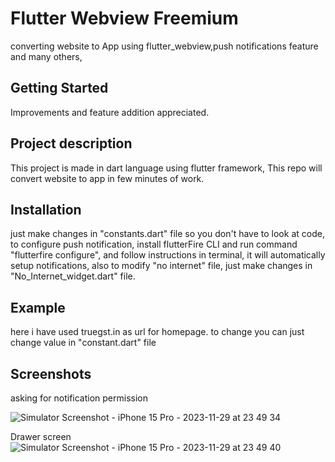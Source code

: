 # Flutter Webview Freemium

converting website to App using flutter_webview,push notifications feature and many others,
## Getting Started
Improvements and feature addition appreciated.

## Project description
This project is made in dart language using flutter framework, This repo will convert website to app in few minutes of work.

## Installation 
just make changes in "constants.dart" file so you don't have to look at code,
to configure push notification, install flutterFire CLI and run command "flutterfire configure", and follow instructions in terminal, it will automatically setup notifications,
also to modify "no internet" file, just make changes in "No_Internet_widget.dart" file.

## Example 
here i have used truegst.in as url for homepage. to change you can just change value in "constant.dart" file

## Screenshots
asking for notification permission

![Simulator Screenshot - iPhone 15 Pro - 2023-11-29 at 23 49 34](https://github.com/RamG222/webview/assets/109546887/4edfb216-b888-4925-a34e-2cfd492f834f)

Drawer screen
![Simulator Screenshot - iPhone 15 Pro - 2023-11-29 at 23 49 40](https://github.com/RamG222/webview/assets/109546887/008519ae-c1da-4e84-a780-7a1b0b04e466)



